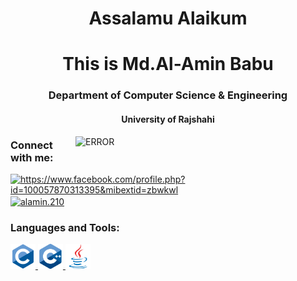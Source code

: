 
<h1 align="center">Assalamu Alaikum</h1>
<h1 align="center">This is Md.Al-Amin Babu</h1>
<h3 align="center">Department of Computer Science & Engineering</h3>
<h4 align="center">University of Rajshahi</h4>
<img align="right"alt="ERROR"width="400" src="https://images.app.goo.gl/QBVixkLLopPc8WTG8">
<h3 align="left">Connect with me:</h3>
<p align="left">


<a href="https://fb.com/https://www.facebook.com/profile.php?id=100057870313395&mibextid=zbwkwl" target="blank"><img align="center" src="https://raw.githubusercontent.com/rahuldkjain/github-profile-readme-generator/master/src/images/icons/Social/facebook.svg" alt="https://www.facebook.com/profile.php?id=100057870313395&mibextid=zbwkwl" height="30" width="40" /></a>
<a href="https://codeforces.com/profile/alamin.210" target="blank"><img align="center" src="https://raw.githubusercontent.com/rahuldkjain/github-profile-readme-generator/master/src/images/icons/Social/codeforces.svg" alt="alamin.210" height="30" width="40" /></a>
</p>

<h3 align="left">Languages and Tools:</h3>
<p align="left"> <a href="https://www.cprogramming.com/" target="_blank" rel="noreferrer"> <img src="https://raw.githubusercontent.com/devicons/devicon/master/icons/c/c-original.svg" alt="c" width="40" height="40"/> </a> <a href="https://www.w3schools.com/cpp/" target="_blank" rel="noreferrer"> <img src="https://raw.githubusercontent.com/devicons/devicon/master/icons/cplusplus/cplusplus-original.svg" alt="cplusplus" width="40" height="40"/> </a> <a href="https://www.java.com" target="_blank" rel="noreferrer"> <img src="https://raw.githubusercontent.com/devicons/devicon/master/icons/java/java-original.svg" alt="java" width="40" height="40"/> </a> </p>

